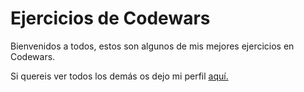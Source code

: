 # Ejercicios de Codewars

Bienvenidos a todos, estos son algunos de mis mejores ejercicios en Codewars.

Si quereis ver todos los demás os dejo mi perfil [aquí.](https://www.codewars.com/users/Semperz)
